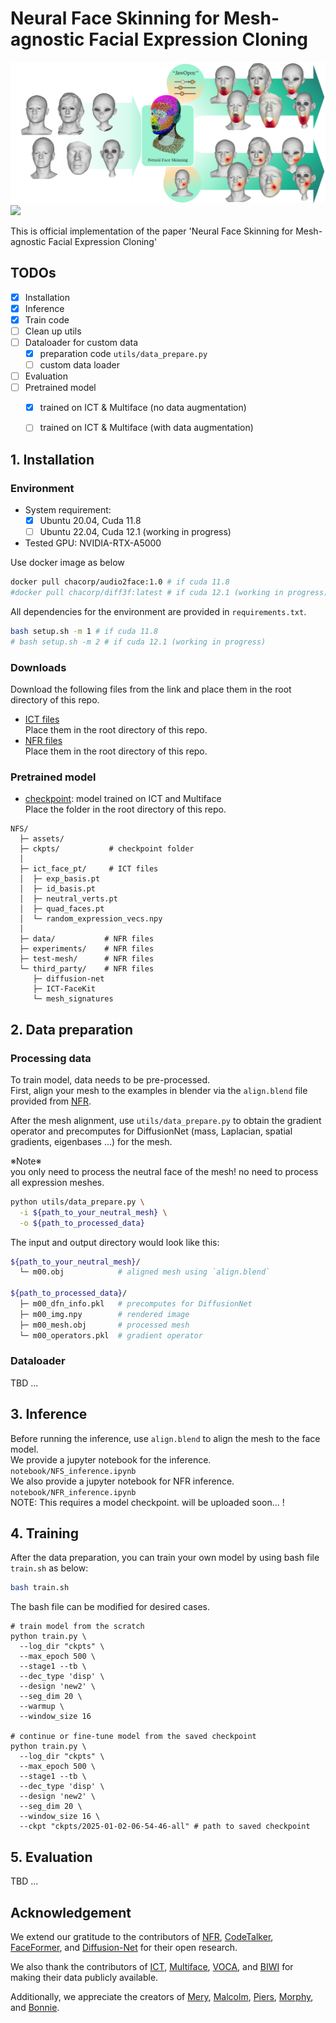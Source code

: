 # Neural Face Skinning for Mesh-agnostic Facial Expression Cloning

<img src="assets/teaser.png" alt="drawing"/> 
<!-- <a href=""><img src="https://img.shields.io/badge/arXiv-Paper-<COLOR>.svg" height=22.5></a> -->
<a href="https://chacorp.github.io/nfs-page/"><img src="https://img.shields.io/static/v1?label=Project&message=Page&color=red" height=22.5></a>

This is official implementation of the paper 'Neural Face Skinning for Mesh-agnostic Facial Expression Cloning'

## TODOs
- [x] Installation
- [x] Inference
- [x] Train code
- [ ] Clean up utils
- [ ] Dataloader for custom data
    - [x] preparation code `utils/data_prepare.py`
    - [ ] custom data loader
- [ ] Evaluation
- [ ] Pretrained model
    - [x] trained on ICT & Multiface (no data augmentation)
    - [ ] trained on ICT & Multiface (with data augmentation)



## 1. Installation
### Environment
- System requirement:
    - [x] Ubuntu 20.04, Cuda 11.8
    - [ ] Ubuntu 22.04, Cuda 12.1 (working in progress)
- Tested GPU: NVIDIA-RTX-A5000

Use docker image as below

```bash
docker pull chacorp/audio2face:1.0 # if cuda 11.8
#docker pull chacorp/diff3f:latest # if cuda 12.1 (working in progress)
```

All dependencies for the environment are provided in `requirements.txt`.
```bash
bash setup.sh -m 1 # if cuda 11.8
# bash setup.sh -m 2 # if cuda 12.1 (working in progress)
```
<!-- ```bash
pip install -r requirements.txt
# pip install -r requirements-cuda12.1.txt ## if using chacorp/diff3f:latest, use this
``` -->

### Downloads
Download the following files from the link and place them in the root directory of this repo.
- [ICT files](https://drive.google.com/file/d/1NeSJyVgybzZS-p6uHafv6e3Tv8jTxbCy/view?usp=sharing) \
Place them in the root directory of this repo.
- [NFR files](https://drive.google.com/file/d/1cXXeU3AtpoGEVz2mhlWTSG1dEbAtCmD1/view?usp=sharing) \
Place them in the root directory of this repo.

### Pretrained model
- [checkpoint](https://drive.google.com/drive/folders/15uI8WPD0KW9SebOchfBcJeWgD3WZRhu2?usp=sharing): model trained on ICT and Multiface \
Place the folder in the root directory of this repo.

```text
NFS/
  ├─ assets/
  ├─ ckpts/           # checkpoint folder
  │
  ├─ ict_face_pt/     # ICT files
  │  ├─ exp_basis.pt
  │  ├─ id_basis.pt
  │  ├─ neutral_verts.pt
  │  ├─ quad_faces.pt
  │  └─ random_expression_vecs.npy
  │
  ├─ data/           # NFR files
  ├─ experiments/    # NFR files
  ├─ test-mesh/      # NFR files
  └─ third_party/    # NFR files
     ├─ diffusion-net
     ├─ ICT-FaceKit
     └─ mesh_signatures
```



## 2. Data preparation
### Processing data
To train model, data needs to be pre-processed. \
First, align your mesh to the examples in blender via the `align.blend` file provided from [NFR](https://github.com/dafei-qin/NFR_pytorch).

After the mesh alignment, use `utils/data_prepare.py` to obtain the gradient operator and precomputes for DiffusionNet (mass, Laplacian, spatial gradients, eigenbases ...) for the mesh.

※Note※ \
you only need to process the neutral face of the mesh! no need to process all expression meshes.

```bash
python utils/data_prepare.py \
  -i ${path_to_your_neutral_mesh} \
  -o ${path_to_processed_data}
```

The input and output directory would look like this:
```bash
${path_to_your_neutral_mesh}/
  └─ m00.obj            # aligned mesh using `align.blend`

${path_to_processed_data}/
  ├─ m00_dfn_info.pkl   # precomputes for DiffusionNet
  ├─ m00_img.npy        # rendered image
  ├─ m00_mesh.obj       # processed mesh
  └─ m00_operators.pkl  # gradient operator
```

### Dataloader
TBD ...


## 3. Inference
Before running the inference, use `align.blend` to align the mesh to the face model. \
We provide a jupyter notebook for the inference. `notebook/NFS_inference.ipynb` \
We also provide a jupyter notebook for NFR inference. `notebook/NFR_inference.ipynb` \
NOTE: This requires a model checkpoint. will be uploaded soon... !

## 4. Training
After the data preparation, you can train your own model by using bash file `train.sh` as below:
```bash
bash train.sh
```

The bash file can be modified for desired cases.
```shell
# train model from the scratch
python train.py \
  --log_dir "ckpts" \
  --max_epoch 500 \
  --stage1 --tb \
  --dec_type 'disp' \ 
  --design 'new2' \
  --seg_dim 20 \
  --warmup \
  --window_size 16

# continue or fine-tune model from the saved checkpoint
python train.py \
  --log_dir "ckpts" \
  --max_epoch 500 \
  --stage1 --tb \
  --dec_type 'disp' \
  --design 'new2' \
  --seg_dim 20 \
  --window_size 16 \
  --ckpt "ckpts/2025-01-02-06-54-46-all" # path to saved checkpoint
```


## 5. Evaluation
TBD ... 


## Acknowledgement
We extend our gratitude to the contributors of [NFR](https://github.com/dafei-qin/NFR_pytorch), [CodeTalker](https://github.com/Doubiiu/CodeTalker), [FaceFormer](https://github.com/EvelynFan/FaceFormer), and [Diffusion-Net](https://github.com/nmwsharp/diffusion-net) for their open research.  

We also thank the contributors of [ICT](https://github.com/ICT-VGL/ICT-FaceKit), [Multiface](https://github.com/facebookresearch/multiface), [VOCA](https://voca.is.tue.mpg.de/), and [BIWI](https://data.vision.ee.ethz.ch/cvl/datasets/b3dac2.en.html) for making their data publicly available.  

Additionally, we appreciate the creators of [Mery](https://www.meryproject.com), [Malcolm](https://www.animschool.com), [Piers](https://www.cgtrader.com/free-3d-models/character/man/maya-character-rig-piers-3d-rig), [Morphy](http://www.joshburton.com/projects/morpheus.asp), and [Bonnie](https://www.joshsobelrigs.com/).  

    
<!-- ## Citation
TBD ... -->
